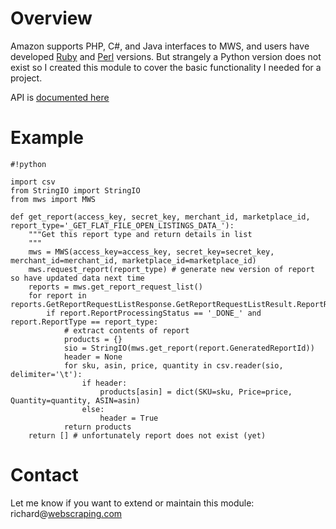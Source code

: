 # Overview #

Amazon supports PHP, C#, and Java interfaces to MWS, and users have developed [Ruby](https://github.com/dmichael/amazon-mws) and [Perl](https://github.com/frodwith/Amazon-MWS) versions. But strangely a Python version does not exist so I created this module to cover the basic functionality I needed for a project. 

API is [documented here](https://developer.amazonservices.com/)


# Example #


```
#!python

import csv
from StringIO import StringIO
from mws import MWS

def get_report(access_key, secret_key, merchant_id, marketplace_id, report_type='_GET_FLAT_FILE_OPEN_LISTINGS_DATA_'):
    """Get this report type and return details in list
    """
    mws = MWS(access_key=access_key, secret_key=secret_key, merchant_id=merchant_id, marketplace_id=marketplace_id)    
    mws.request_report(report_type) # generate new version of report so have updated data next time
    reports = mws.get_report_request_list()
    for report in reports.GetReportRequestListResponse.GetReportRequestListResult.ReportRequestInfo:
        if report.ReportProcessingStatus == '_DONE_' and report.ReportType == report_type:
            # extract contents of report
            products = {}
            sio = StringIO(mws.get_report(report.GeneratedReportId))
            header = None
            for sku, asin, price, quantity in csv.reader(sio, delimiter='\t'):
                if header:
                    products[asin] = dict(SKU=sku, Price=price, Quantity=quantity, ASIN=asin)                 
                else:
                    header = True
            return products
    return [] # unfortunately report does not exist (yet)

```


# Contact #

Let me know if you want to extend or maintain this module: 
richard@[webscraping.com](http://webscraping.com)